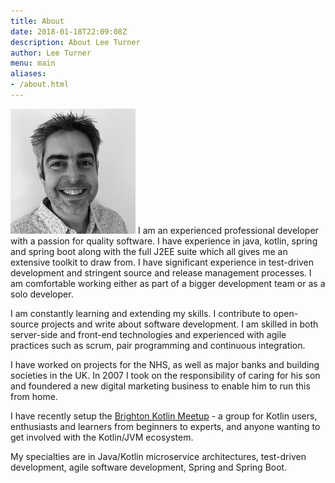 ```yaml
---
title: About
date: 2018-01-18T22:09:08Z
description: About Lee Turner
author: Lee Turner 
menu: main
aliases:
- /about.html
---
```

<img class="avatar-width fr w6" src="/images/avatar-sm.jpg"> I am an experienced professional developer with a passion for quality software.  I have experience in java, kotlin, spring and spring boot along with the full J2EE suite which all gives me an extensive toolkit to draw from. I have significant experience in test-driven development and stringent source and release management processes.  I am comfortable working either as part of a bigger development team or as a solo developer.

I am constantly learning and extending my skills. I contribute to open-source projects and write about software development.  I am skilled in both server-side and front-end technologies and experienced with agile practices such as scrum, pair programming and continuous integration.

I have worked on projects for the NHS, as well as major banks and building societies in the UK.  In 2007 I took on the responsibility of caring for his son and foundered a new digital marketing business to enable him to run this from home. 

I have recently setup the [Brighton Kotlin Meetup](https://BrightonKotlin.com) - a group for Kotlin users, enthusiasts and learners from beginners to experts, and anyone wanting to get involved with the Kotlin/JVM ecosystem.

My specialties are in Java/Kotlin microservice architectures, test-driven development, agile software development, Spring and Spring Boot. 


